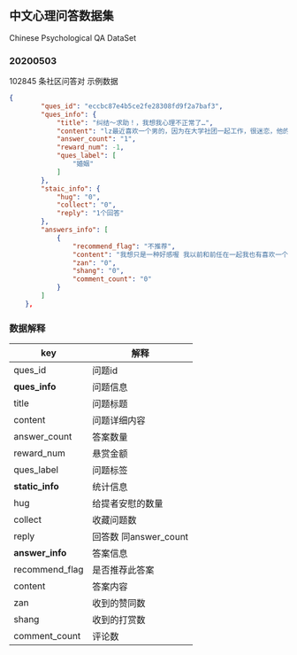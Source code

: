 ## 中文心理问答数据集  
Chinese Psychological QA DataSet



### 20200503
102845 条社区问答对
示例数据
```  json
{
        "ques_id": "eccbc87e4b5ce2fe28308fd9f2a7baf3",
        "ques_info": {
            "title": "纠结～求助！，我想我心理不正常了…",
            "content": "lz最近喜欢一个男的，因为在大学社团一起工作，很迷恋，他的幽默风趣，他的踏实稳重… \r\n重点是！我现在有对象，因为大一的时候和高中的对象分了后随便找的一个，不是很喜欢也不是很讨厌的那种，只是不喜欢一个人那么寂寞… \r\n重点是！我现在喜欢的男的也有对象，据打听也是刚在一起的… \r\n很久都没有那么喜欢一个人了，以为自己再也找不到这种感觉了，现在满脑子都是他，也不知道该怎么面对我现在的对象了…哎，我怎么可以这",
            "answer_count": "1",
            "reward_num": -1,
            "ques_label": [
                "婚姻"
            ]
        },
        "staic_info": {
            "hug": "0",
            "collect": "0",
            "reply": "1个回答"
        },
        "answers_info": [
            {
                "recommend_flag": "不推荐",
                "content": "我想只是一种好感喔 我以前和前任在一起我也有喜欢一个男生 心理上单纯的喜欢 对方也有女友 是那种知道不可能一起但默默喜欢 也纠结我好久。所以我想你应该是一样 还有 如果还是不那么喜欢你男友的话不妨考虑清楚？不要为了寂寞就一起 也不能伤害他呀。纯粹建议\n",
                "zan": "0",
                "shang": "0",
                "comment_count": "0"
            }
        ]
    },
```
### 数据解释

|key| 解释|
|----|----|
|ques_id| 问题id|
|**ques_info**| 问题信息|
|title| 问题标题|
|content|问题详细内容|
|answer_count| 答案数量|
|reward_num|悬赏金额|
|ques_label|问题标签|
|**static_info**|统计信息|
|hug|给提者安慰的数量|
|collect|收藏问题数|
|reply|回答数 同answer_count|
|**answer_info**|答案信息|
|recommend_flag|是否推荐此答案|
|content|答案内容|
|zan|收到的赞同数|
|shang|收到的打赏数|
|comment_count|评论数|

